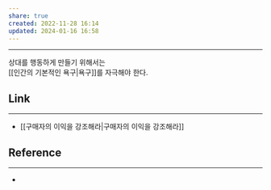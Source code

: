 ```yaml
---
share: true
created: 2022-11-28 16:14
updated: 2024-01-16 16:58
---
```


---

상대를 행동하게 만들기 위해서는  
[[인간의 기본적인 욕구|욕구]]를 자극해야 한다.


## Link
---
- [[구매자의 이익을 강조해라|구매자의 이익을 강조해라]]


## Reference
---
- 